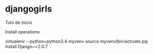 # djangogirls
Tuto de inicio

Install operations:

virtualenv --python=python3.4 myvenv
source myvenv/bin/activate
pip install Django==2.0.7
